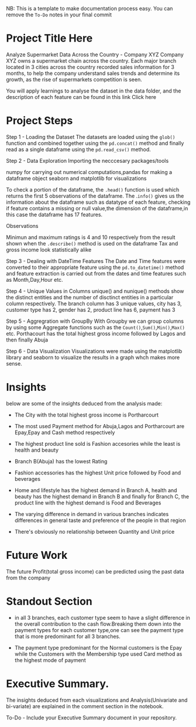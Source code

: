 NB: This is a template to make documentation process easy. You can remove the `To-Do` notes in your final commit

# Project Title Here

Analyze Supermarket Data Across the Country - Company XYZ
Company XYZ owns a supermarket chain across the country. Each major branch located in 3 cities across the country recorded sales information for 3 months, to help the company understand sales trends and determine its growth, as the rise of supermarkets competition is seen.

You will apply learnings to analyse the dataset in the data folder, and the description of each feature can be found in this link Click here
# Project Steps
Step 1 - Loading the Dataset
The datasets are loaded using the `glob()` function and combined together using the `pd.concat()` method and finally read as a single dataframe using the `pd.read_csv()` method.


Step 2 - Data Exploration
Importing the necccesary packages/tools

numpy for carrying out numerical computations,pandas for making a dataframe object
seaborn and matplotlib for visualizations

To check a portion of the dataframe, the `.head()` function is used which returns the first 5 observations of the dataframe. The .`info()` gives us the information about the dataframe such as datatype of each feature, checking if feature contains a missing or null value,the dimension of the dataframe,in this case the dataframe has 17 features.

Observations

Minimun and maximum ratings is 4 and 10 respectively from the result shown when the `.describe()` method is used on the dataframe
Tax and gross income look statistically alike

Step 3 - Dealing with DateTime Features
The Date and Time features were converted to their appropriate feature using the `pd.to_datetime()` method and feature extraction is carried out from the dates and time features such as Month,Day,Hour etc.

Step 4 - Unique Values in Columns
unique() and nunique() methods show the distinct entities and the number of disctinct entities in a particular column respectively. The branch column has 3 unique values, city has 3, customer type has 2, gender has 2, product line has 6, payment has 3

Step 5 - Aggregration with GroupBy
With Groupby we can group columns by using some Aggregate functions such as the `Count()`,`Sum()`,`Min()`,`Max()` etc.
Porthacourt has the total highest gross income followed by Lagos and then finally Abuja

Step 6 - Data Visualization
Visualizations were made using the matplotlib library and seaborn to visualize the results in a graph whch makes more sense.

# Insights
below are some of the insights deduced from the analysis made:

*  The City with the total highest gross income is Portharcourt

* The most used Payment method for Abuja,Lagos and Portharcourt are Epay,Epay and Cash method respectively

* The highest product line sold is Fashion accesories while the least is health and beauty

* Branch B(Abuja) has the lowest Rating

*  Fashion accessories has the highest Unit price followed by Food and beverages
 
*   Home and lifestyle has the highest demand in Branch A, health and beauty has the highest demand in Branch B and finally for Branch C, the product line with the highest demand is Food and Beverages

*   The varying difference in demand in various branches indicates differences in general taste and preference of the people in that region

*   There's obviously no relationship between Quantity and Unit price


# Future Work

The future Profit(total gross income) can be predicted using the past data from the company


# Standout Section
*   in all 3 branches, each customer type seem to have a slight difference in the overall contribution to the cash flow.Breaking them down into the payment types for each customer type,one can see the payment type that is more predominant for all 3 branches.

* The payment type predominant for the Normal customers is the Epay while the Customers with the Membership type used Card method as the highest mode of payment


# Executive Summary.

The insights deduced from each visualizations and Analysis(Univariate and bi-variate) are explained in the comment section in the notebook.

To-Do - Include your Executive Summary document in your repository.
